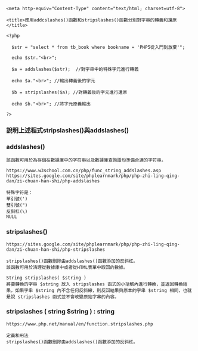 <!DOCTYPE HTML >

<html>

  <head>

    <meta http-equiv="Content-Type" content="text/html; charset=utf-8">

    <title>應用addcslashes()函數和stripslashes()函數分別對字串的轉義和還原</title>

  </head>

  <body>

    <?php

      $str = "select * from tb_book where bookname = 'PHP5從入門到放棄'";

      echo $str."<br>";

      $a = addslashes($str);  //對字串中的特殊字元進行轉義

      echo $a."<br>"; //輸出轉義後的字元

      $b = stripslashes($a); //對轉義後的字元進行還原

      echo $b."<br>"; //將字元原義輸出

    ?>

  </body>

</html>

### 說明上述程式stripslashes()與addslashes()

### addslashes()
```
該函數可用於為存儲在數據庫中的字符串以及數據庫查詢語句準備合適的字符串。

https://www.w3school.com.cn/php/func_string_addslashes.asp
https://sites.google.com/site/phplearnmark/php/php-zhi-ling-qing-dan/zi-chuan-han-shi/php-addslashes

特殊字符是：
單引號(')
雙引號(")
反斜杠(\)
NULL
```

### stripslashes()
```
https://sites.google.com/site/phplearnmark/php/php-zhi-ling-qing-dan/zi-chuan-han-shi/php-stripslashes

stripslashes()函數刪除由addslashes()函數添加的反斜杠。
該函數可用於清理從數據庫中或者從HTML表單中取回的數據。

String stripslashes( $string )
將要轉換的字串 $string 放入 stripslashes 函式的小括號內進行轉換，並返回轉換結果，如果字串 $string 內不含任何反斜線，則反回結果與原本的字串 $string 相同，也就是說 stripslashes 函式並不會改變原始字串的內容。
```


### stripslashes ( string $string ) : string
```
https://www.php.net/manual/en/function.stripslashes.php

定義和用法
stripslashes()函數刪除由addslashes()函數添加的反斜杠。
```
